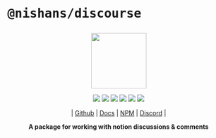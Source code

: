 # <pre>@nishans/discourse</pre>

<p align="center">
  <img width="125" src="https://github.com/Devorein/Nishan/blob/master/docs/static/img/discourse/logo.svg"/>
</p>

<p align="center">
  <img src="https://img.shields.io/bundlephobia/minzip/@nishans/discourse?label=minzipped&style=flat&color=%23bb0a1e"/>
  <img src="https://img.shields.io/npm/dw/@nishans/discourse?style=flat&color=orange"/>
  <img src="https://img.shields.io/github/issues/devorein/nishan/@nishans/discourse?color=yellow"/>
  <img src="https://img.shields.io/npm/v/@nishans/discourse?color=%2303C04A"/>
  <img src="https://img.shields.io/codecov/c/github/devorein/Nishan?flag=discourse&color=blue"/>
  <img src="https://img.shields.io/librariesio/release/npm/@nishans/discourse?color=%234B0082">
</p>

<p align="center">
  | <a href="https://github.com/Devorein/Nishan/tree/master/packages/discourse">Github</a> |
  <a href="https://nishan-docs.netlify.app/docs/discourse/">Docs</a> |
  <a href="https://www.npmjs.com/package/@nishans/discourse">NPM</a> |
  <a href="https://discord.com/invite/SpwHCz8ysx">Discord</a> |
</p>

<p align="center"><b>A package for working with notion discussions & comments</b></p>